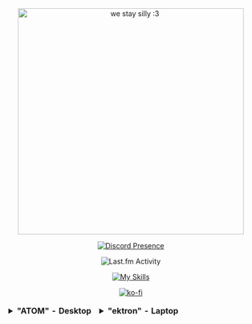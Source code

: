 

<div align=center>
  
   <img src="https://64.media.tumblr.com/c9ab63f85a80026592b4a744c34e13dd/76c42b751cbcce9e-13/s2048x3072/30ffdb2c174dd374bc55adc32ff1b6025d9e52e8.gif" width="450" alt="we stay silly :3" />
        <p></p>

   [![Discord Presence](https://lanyard.cnrad.dev/api/1082796035270770698)](https://discord.com/users/1082796035270770698)
  
   <img src="https://toru.kio.dev/api/v1/nyaambxr?theme=dark" alt="Last.fm Activity" />
      <p></p>

  [![My Skills](https://skillicons.dev/icons?i=cs,c,js,ts,py,linux,unity,bash,ableton)](https://skillicons.dev)
      <p></p>

  [![ko-fi](https://ko-fi.com/img/githubbutton_sm.svg)](https://ko-fi.com/K3K75M0UR)
  
  

  
</div>
<div align=center>
<table>
<thead>
  <tr>
    <td><div align=left><details>
<summary><strong>"ATOM" - Desktop</strong></summary>
  <ul>
    <li><strong>CPU</strong>: Intel Core i5-8400 (6C, 6T, 4.0GHz, x86_64-v3)</li>
    <li><strong>RAM</strong>: 16GB (DDR4-2666)</li>
    <li><strong>SSD</strong>: 512GB "/" btrfs, Linux RAID (256GB NVMe + 256GB SATA)</li>
    <li><strong>HDD</strong>: 1.5TB "/home" btrfs, multi-disk (1TB Seagate BarraCuda + 500GB White Label Seagate)</li>
    <li><strong>GPU</strong>: NVIDIA GT 1030</li>
    <li><strong>OS</strong>: Fedora 38</li>
    <li><strong>Windowing System</strong>: XOrg X11 (Again, F### you NVIDIA.)</li>
    <li><strong>Base SKU</strong>: Acer Aspire TC-885</li>
      </ul></div>
</details></td>
    <td>    <div align=left><details>
      <summary><strong>"ektron" - Laptop</strong></summary>
      <ul>
        <li><strong>CPU</strong>: Intel Core i3-10110U (4C, 4T, 4.1GHz, x86_84-v3)</li>
        <li><strong>RAM</strong>: 8GB (DDR4-2666)</li>
        <li><strong>SSD</strong>: 256GB "/" btrfs (NVMe)</li>
        <li><strong>HDD</strong>: N/A</li>
        <li><strong>GPU</strong>: Intel UHD Graphics (CML GT2)</li>
        <li><strong>OS</strong>: Fedora 38</li>
        <li><strong>Windowing System</strong>: Wayland</li>
        <li><strong>Base SKU</strong>: Lenove IdeaPad 3 15IML05</li>
      </ul></div>
</td>
  </tr>
</thead>
</table>
</div>

